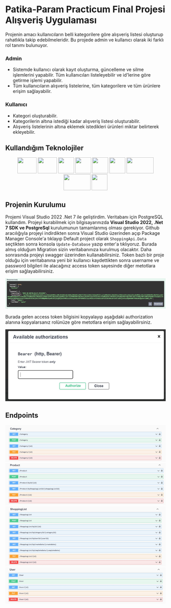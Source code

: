 # Patika-Param Practicum Final Projesi  Alışveriş Uygulaması

Projenin amacı kullanıcıların belli kategorilere göre alışveriş listesi oluşturup rahatlıkla takip edebilmeleridir. Bu projede admin ve kullanıcı olarak iki farklı rol tanımı bulunuyor.

### Admin 
- Sistemde kullanıcı olarak kayıt oluşturma, güncelleme ve silme işlemlerini yapabilir. Tüm kullanıcıları listeleyebilir ve id'lerine göre getirme işlemi yapabilir.
- Tüm kullanıcıların alışveriş listelerine, tüm kategorilere ve tüm ürünlere erişim sağlayabilir.

### Kullanıcı
- Kategori oluşturabilir. 
- Kategorilerin altına istediği kadar alışveriş listesi oluşturabilir.
- Alışveriş listelerinin altına eklemek istedikleri ürünleri miktar belirterek ekleyebilir.

## Kullandığım Teknolojiler
<p align="center">
  <img width="60" height="50" src="https://upload.wikimedia.org/wikipedia/commons/thumb/2/29/Postgresql_elephant.svg/993px-Postgresql_elephant.svg.png">
  <img width="60" height="50" src="https://1000logos.net/wp-content/uploads/2020/08/Visual-Studio-Logo.png">
  <img width="50" height="50" src="https://cdn-icons-png.flaticon.com/512/25/25231.png">
  <img width="50" height="50" src="https://avatars.githubusercontent.com/u/890883?s=280&v=4">
  <img width="50" height="50" src="https://upload.wikimedia.org/wikipedia/commons/a/ab/Swagger-logo.png">
  <img width="50" height="50" src="https://codeopinion.com/wp-content/uploads/2017/10/Bitmap-MEDIUM_Entity-Framework-Core-Logo_2colors_Square_Boxed_RGB.png">
  <img width="85" height="50" src="https://miro.medium.com/max/1061/1*qEmLubkC3Agiaap5wnBu9g.png">
  <img width="85" height="50" src="http://jwt.io/img/logo-asset.svg">
  <img width="50" height="50" src="https://pbs.twimg.com/profile_images/1583173589733605376/6A7esDyo_400x400.jpg">
</p>

## Projenin Kurulumu
Projemi Visual Studio 2022 .Net 7 ile geliştirdim. Veritabanı için PostgreSQL kullandım. Projeyi kurabilmek için bilgisayarınızda <b>Visual Studio 2022, .Net 7 SDK ve PostgreSql</b> kurulumunun tamamlanmış olması gerekiyor. Github aracılığıyla projeyi indirdikten sonra Visual Studio üzerinden açıp Package Manager Console'a tıklayıp Default project olarak `ShoppingApi.Data` seçtikten sonra konsola `Update-Database` yazıp enter'a tıklıyoruz. Burada almış olduğum Migration sizin veritabanınıza kurulmuş olacaktır. Daha sonrasında projeyi swagger üzerinden kullanabilirsiniz. Token bazlı bir proje olduğu için veritabanına yeni bir kullanıcı kaydettikten sonra username ve password bilgileri ile alacağınız access token sayesinde diğer metotlara erişim sağlayabilirsiniz. 

<p align="center">
  <img src="https://github.com/ayyse/Patika_Practicum_Final_Case/blob/main/ScreenShots/Token-Response.jpeg">
</p>

Burada gelen access token bilgisini kopyalayıp aşağıdaki authorization alanına kopyalarsanız rolünüze göre metotlara erişim sağlayabilirsiniz.

<p align="center">
  <img src="https://github.com/ayyse/Patika_Practicum_Final_Case/blob/main/ScreenShots/Authorization.jpeg">
</p>


## Endpoints
<p align="center">
  <img src="https://github.com/ayyse/Patika_Practicum_Final_Case/blob/main/ScreenShots/Category.jpeg">
  <img src="https://github.com/ayyse/Patika_Practicum_Final_Case/blob/main/ScreenShots/Product.jpeg">
  <img src="https://github.com/ayyse/Patika_Practicum_Final_Case/blob/main/ScreenShots/ShoppingList.jpeg">
  <img src="https://github.com/ayyse/Patika_Practicum_Final_Case/blob/main/ScreenShots/User.jpeg">
</p>
